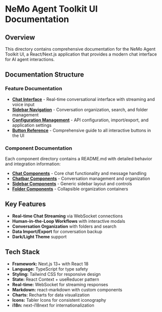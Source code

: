 # NeMo Agent Toolkit UI Documentation

## Overview
This directory contains comprehensive documentation for the NeMo Agent Toolkit UI, a React/Next.js application that provides a modern chat interface for AI agent interactions.

## Documentation Structure

### Feature Documentation
- **[Chat Interface](./chat/chat-interface.md)** - Real-time conversational interface with streaming and voice input
- **[Sidebar Navigation](./sidebar/conversation-management.md)** - Conversation organization, search, and folder management
- **[Configuration Management](./settings/configuration-management.md)** - API configuration, import/export, and application settings
- **[Button Reference](./button-reference.md)** - Comprehensive guide to all interactive buttons in the UI

### Component Documentation
Each component directory contains a README.md with detailed behavior and integration information:

- **[Chat Components](../../components/Chat/README.md)** - Core chat functionality and message handling
- **[Chatbar Components](../../components/Chatbar/README.md)** - Conversation management and organization
- **[Sidebar Components](../../components/Sidebar/README.md)** - Generic sidebar layout and controls
- **[Folder Components](../../components/Folder/README.md)** - Collapsible organization containers

## Key Features
- **Real-time Chat Streaming** via WebSocket connections
- **Human-in-the-Loop Workflows** with interactive modals
- **Conversation Organization** with folders and search
- **Data Import/Export** for conversation backup
- **Dark/Light Theme** support

## Tech Stack
- **Framework:** Next.js 13+ with React 18
- **Language:** TypeScript for type safety
- **Styling:** Tailwind CSS for responsive design
- **State:** React Context + useReducer pattern
- **Real-time:** WebSocket for streaming responses
- **Markdown:** react-markdown with custom components
- **Charts:** Recharts for data visualization
- **Icons:** Tabler Icons for consistent iconography
- **i18n:** next-i18next for internationalization
